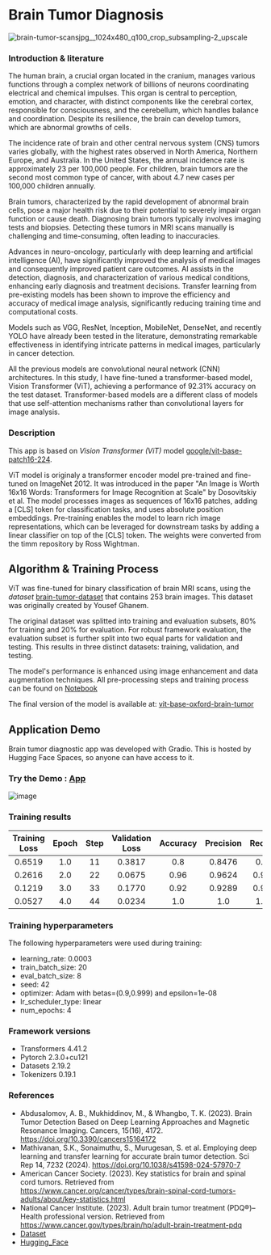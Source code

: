 # Brain Tumor Diagnosis

![brain-tumor-scansjpg__1024x480_q100_crop_subsampling-2_upscale](https://github.com/AMfeta99/Advanced_Computer_Vision/assets/74252797/cf675a49-d0d0-45f1-98eb-37b904dca82b)

### Introduction & literature
The human brain, a crucial organ located in the cranium, manages various functions through a complex network of billions of neurons coordinating electrical and chemical impulses. This organ is central to perception, emotion, and character, with distinct components like the cerebral cortex, responsible for consciousness, and the cerebellum, which handles balance and coordination. Despite its resilience, the brain can develop tumors, which are abnormal growths of cells.

The incidence rate of brain and other central nervous system (CNS) tumors varies globally, with the highest rates observed in North America, Northern Europe, and Australia. In the United States, the annual incidence rate is approximately 23 per 100,000 people. For children, brain tumors are the second most common type of cancer, with about 4.7 new cases per 100,000 children annually.

Brain tumors, characterized by the rapid development of abnormal brain cells, pose a major health risk due to their potential to severely impair organ function or cause death. Diagnosing brain tumors typically involves imaging tests and biopsies. Detecting these tumors in MRI scans manually is challenging and time-consuming, often leading to inaccuracies.

Advances in neuro-oncology, particularly with deep learning and artificial intelligence (AI), have significantly improved the analysis of medical images and consequently improved patient care outcomes. AI assists in the detection, diagnosis, and characterization of various medical conditions, enhancing early diagnosis and treatment decisions. Transfer learning from pre-existing models has been shown to improve the efficiency and accuracy of medical image analysis, significantly reducing training time and computational costs. 

Models such as VGG, ResNet, Inception, MobileNet, DenseNet, and recently YOLO have already been tested in the literature, demonstrating remarkable effectiveness in identifying intricate patterns in medical images, particularly in cancer detection.

All the previous models are convolutional neural network (CNN) architectures. In this study, I have fine-tuned a transformer-based model, Vision Transformer (ViT), achieving a performance of 92.31% accuracy on the test dataset. Transformer-based models are a different class of models that use self-attention mechanisms rather than convolutional layers for image analysis.

### Description
This app is based on *Vision Transformer (ViT)* model [google/vit-base-patch16-224](https://huggingface.co/google/vit-base-patch16-224).

ViT model is originaly a transformer encoder model pre-trained and fine-tuned on ImageNet 2012. It was introduced in the paper "An Image is Worth 16x16 Words: Transformers for Image Recognition at Scale" by Dosovitskiy et al. The model processes images as sequences of 16x16 patches, adding a [CLS] token for classification tasks, and uses absolute position embeddings. Pre-training enables the model to learn rich image representations, which can be leveraged for downstream tasks by adding a linear classifier on top of the [CLS] token. The weights were converted from the timm repository by Ross Wightman.


## Algorithm & Training Process
ViT was fine-tuned for binary classification of brain MRI scans, using the *dataset* [brain-tumor-dataset](https://universe.roboflow.com/roboflow-100/brain-tumor-m2pbp) that contains 253 brain images. This dataset was originally created by Yousef Ghanem.

The original dataset was splitted into training and evaluation subsets, 80% for training and 20% for evaluation. For robust framework evaluation, the evaluation subset is further split into two equal parts for validation and testing. This results in three distinct datasets: training, validation, and testing. 

The model's performance is enhanced using image enhancement and data augmentation techniques. All pre-processing steps and training process can be found on [Notebook](https://github.com/AMfeta99/Advanced_Computer_Vision/blob/main/Computer_Vision_HF/brain_tumor_diagnosis_app_HF/Transfer_learning_image_classification.ipynb)

The final version of the model is available at:
[vit-base-oxford-brain-tumor](https://huggingface.co/AMfeta99/vit-base-oxford-brain-tumor)

## Application Demo
Brain tumor diagnostic app was developed with Gradio. This is hosted by Hugging Face Spaces, so anyone can have access to it.
### Try the Demo : [App](https://huggingface.co/spaces/AMfeta99/brain_tumor_diagnosis)


![image](https://github.com/AMfeta99/Advanced_Computer_Vision/assets/74252797/8bead0a4-e3f7-4db3-819f-30a70c55c8f7)


### Training results

| Training Loss | Epoch | Step | Validation Loss | Accuracy | Precision | Recall | F1     |
|:-------------:|:-----:|:----:|:---------------:|:--------:|:---------:|:------:|:------:|
| 0.6519        | 1.0   | 11   | 0.3817          | 0.8      | 0.8476    | 0.8    | 0.7751 |
| 0.2616        | 2.0   | 22   | 0.0675          | 0.96     | 0.9624    | 0.96   | 0.9594 |
| 0.1219        | 3.0   | 33   | 0.1770          | 0.92     | 0.9289    | 0.92   | 0.9174 |
| 0.0527        | 4.0   | 44   | 0.0234          | 1.0      | 1.0       | 1.0    | 1.0    |

### Training hyperparameters

The following hyperparameters were used during training:
- learning_rate: 0.0003
- train_batch_size: 20
- eval_batch_size: 8
- seed: 42
- optimizer: Adam with betas=(0.9,0.999) and epsilon=1e-08
- lr_scheduler_type: linear
- num_epochs: 4


### Framework versions

- Transformers 4.41.2
- Pytorch 2.3.0+cu121
- Datasets 2.19.2
- Tokenizers 0.19.1

### References
- Abdusalomov, A. B., Mukhiddinov, M., & Whangbo, T. K. (2023). Brain Tumor Detection Based on Deep Learning Approaches and Magnetic Resonance Imaging. Cancers, 15(16), 4172. https://doi.org/10.3390/cancers15164172
- Mathivanan, S.K., Sonaimuthu, S., Murugesan, S. et al. Employing deep learning and transfer learning for accurate brain tumor detection. Sci Rep 14, 7232 (2024). https://doi.org/10.1038/s41598-024-57970-7
- American Cancer Society. (2023). Key statistics for brain and spinal cord tumors. Retrieved from https://www.cancer.org/cancer/types/brain-spinal-cord-tumors-adults/about/key-statistics.html
- National Cancer Institute. (2023). Adult brain tumor treatment (PDQ®)–Health professional version. Retrieved from https://www.cancer.gov/types/brain/hp/adult-brain-treatment-pdq
- [Dataset](https://universe.roboflow.com/roboflow-100/brain-tumor-m2pbp)
- [Hugging_Face](https://huggingface.co/learn/computer-vision-course/unit0/welcome/welcome)
